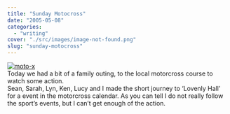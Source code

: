 ```yaml
---
title: "Sunday Motocross"
date: "2005-05-08"
categories: 
  - "writing"
cover: "./src/images/image-not-found.png"
slug: "sunday-motocross"
---
```


[![moto-x](/images/14187011_e3af131086_m.jpg)](http://www.flickr.com/photos/70011121@N00/14187011/ "MotoX")  
Today we had a bit of a family outing, to the local motorcross course to watch some action.  
Sean, Sarah, Lyn, Ken, Lucy and I made the short journey to ‘Lovenly Hall’ for a event in the motorcross calendar. As you can tell I do not really follow the sport’s events, but I can’t get enough of the action.
